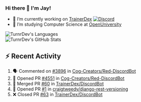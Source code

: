 ### Hi there 👋 I'm Jay!

- 🔭 I’m currently working on [TrainerDex](https://www.github.com/TrainerDex) [![Discord](https://discordapp.com/api/v6/guilds/364313717720219651/widget.png?style=shield)](http://discord.trainerdex.co.uk/)
- 🤔 I’m studying Computer Science at [OpenUniversity](http://www.open.ac.uk/courses/computing-it/degrees/bsc-computing-it-software-q62-soft)

![TurnrDev's Languages](https://github-readme-stats.vercel.app/api/top-langs/?username=TurnrDev&layout=compact&hide_border=true&title_color=1fa6aa&text_color=233247)
<br>
![TurnrDev's GitHub Stats](https://github-readme-stats.vercel.app/api?username=TurnrDev&show_icons=true&hide_border=true&count_private=true&include_all_commits=true&icon_color=1fa6aa&title_color=1fa6aa&text_color=233247)
<br>

## :zap: Recent Activity

<!--START_SECTION:activity-->
1. 🗣 Commented on [#3896](https://github.com/Cog-Creators/Red-DiscordBot/issues/3896) in [Cog-Creators/Red-DiscordBot](https://github.com/Cog-Creators/Red-DiscordBot)
2. 💪 Opened PR [#4551](https://github.com/Cog-Creators/Red-DiscordBot/pull/4551) in [Cog-Creators/Red-DiscordBot](https://github.com/Cog-Creators/Red-DiscordBot)
3. 🎉 Merged PR [#60](https://github.com/TrainerDex/DiscordBot/pull/60) in [TrainerDex/DiscordBot](https://github.com/TrainerDex/DiscordBot)
4. 💪 Opened PR [#1](https://github.com/craigtweedy/django-rest-versioning/pull/1) in [craigtweedy/django-rest-versioning](https://github.com/craigtweedy/django-rest-versioning)
5. ❌ Closed PR [#63](https://github.com/TrainerDex/DiscordBot/pull/63) in [TrainerDex/DiscordBot](https://github.com/TrainerDex/DiscordBot)
<!--END_SECTION:activity-->
